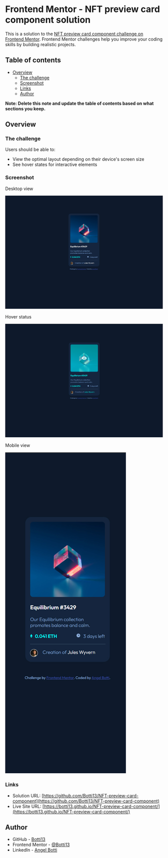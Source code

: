 # Frontend Mentor - NFT preview card component solution

This is a solution to the [NFT preview card component challenge on Frontend Mentor](https://www.frontendmentor.io/challenges/nft-preview-card-component-SbdUL_w0U). Frontend Mentor challenges help you improve your coding skills by building realistic projects.

## Table of contents

- [Overview](#overview)
  - [The challenge](#the-challenge)
  - [Screenshot](#screenshot)
  - [Links](#links)
  - [Author](#author)

**Note: Delete this note and update the table of contents based on what sections you keep.**

## Overview

### The challenge

Users should be able to:

- View the optimal layout depending on their device's screen size
- See hover states for interactive elements

### Screenshot

Desktop view

![](./screenshots/desktop-view.jpg)

Hover status

![](./screenshots/hover-states.jpg)

Mobile view

![](./screenshots/mobile-view.jpg)

### Links

- Solution URL: [https://github.com/Botti13/NFT-preview-card-component](https://github.com/Botti13/NFT-preview-card-component)
- Live Site URL: [https://botti13.github.io/NFT-preview-card-component/](https://botti13.github.io/NFT-preview-card-component/)

## Author

- GitHub - [Botti13](https://github.com/Botti13)
- Frontend Mentor - [@Botti13](https://www.frontendmentor.io/profile/Botti13)
- LinkedIn - [Angel Botti](https://www.linkedin.com/in/angelbotti/)
